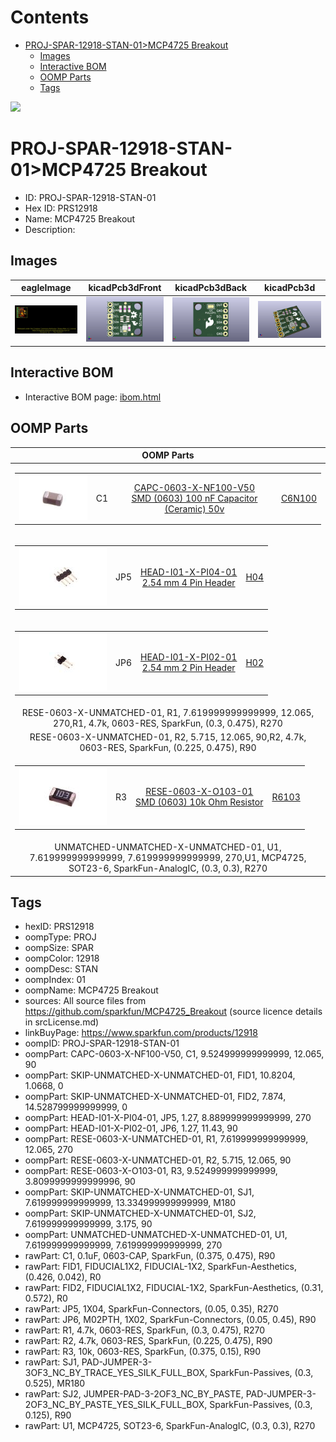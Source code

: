 



Contents
========

* [PROJ-SPAR-12918-STAN-01>MCP4725 Breakout](#proj-spar-12918-stan-01mcp4725-breakout)
	* [Images](#images)
	* [Interactive BOM](#interactive-bom)
	* [OOMP Parts](#oomp-parts)
	* [Tags](#tags)
  
![][im]
# PROJ-SPAR-12918-STAN-01>MCP4725 Breakout

- ID: PROJ-SPAR-12918-STAN-01
- Hex ID: PRS12918
- Name: MCP4725 Breakout
- Description: 

## Images
  
  

|eagleImage|kicadPcb3dFront|kicadPcb3dBack|kicadPcb3d|
| :---: | :---: | :---: | :---: |
|[![eagleImage](eagleImage_140.png)](eagleImage_600.png)|[![kicadPcb3dFront](kicadPcb3dFront_140.png)](kicadPcb3dFront_600.png)|[![kicadPcb3dBack](kicadPcb3dBack_140.png)](kicadPcb3dBack_600.png)|[![kicadPcb3d](kicadPcb3d_140.png)](kicadPcb3d_600.png)|

## Interactive BOM

- Interactive BOM page: [ibom.html](kicad/bom/ibom.html)

## OOMP Parts
  

|OOMP Parts|
| :---: |
|<table><tr><td>![CAPC-0603-X-NF100-V50](https://raw.githubusercontent.com/oomlout/oomlout_OOMP_parts/main/CAPC-0603-X-NF100-V50/image_140.jpg)</td><td> C1</td><td>[CAPC-0603-X-NF100-V50<br>SMD (0603) 100 nF Capacitor (Ceramic) 50v](https://github.com/oomlout/oomlout_OOMP_parts/tree/main/CAPC-0603-X-NF100-V50/)</td><td>[C6N100](https://github.com/oomlout/oomlout_OOMP_parts/tree/main/CAPC-0603-X-NF100-V50/)</td></tr></table>|
|<table><tr><td>![HEAD-I01-X-PI04-01](https://raw.githubusercontent.com/oomlout/oomlout_OOMP_parts/main/HEAD-I01-X-PI04-01/image_140.jpg)</td><td> JP5</td><td>[HEAD-I01-X-PI04-01<br>2.54 mm 4 Pin Header](https://github.com/oomlout/oomlout_OOMP_parts/tree/main/HEAD-I01-X-PI04-01/)</td><td>[H04](https://github.com/oomlout/oomlout_OOMP_parts/tree/main/HEAD-I01-X-PI04-01/)</td></tr></table>|
|<table><tr><td>![HEAD-I01-X-PI02-01](https://raw.githubusercontent.com/oomlout/oomlout_OOMP_parts/main/HEAD-I01-X-PI02-01/image_140.jpg)</td><td> JP6</td><td>[HEAD-I01-X-PI02-01<br>2.54 mm 2 Pin Header](https://github.com/oomlout/oomlout_OOMP_parts/tree/main/HEAD-I01-X-PI02-01/)</td><td>[H02](https://github.com/oomlout/oomlout_OOMP_parts/tree/main/HEAD-I01-X-PI02-01/)</td></tr></table>|
|RESE-0603-X-UNMATCHED-01, R1, 7.619999999999999, 12.065, 270,R1, 4.7k, 0603-RES, SparkFun, (0.3, 0.475), R270|
|RESE-0603-X-UNMATCHED-01, R2, 5.715, 12.065, 90,R2, 4.7k, 0603-RES, SparkFun, (0.225, 0.475), R90|
|<table><tr><td>![RESE-0603-X-O103-01](https://raw.githubusercontent.com/oomlout/oomlout_OOMP_parts/main/RESE-0603-X-O103-01/image_140.jpg)</td><td> R3</td><td>[RESE-0603-X-O103-01<br>SMD (0603) 10k Ohm Resistor](https://github.com/oomlout/oomlout_OOMP_parts/tree/main/RESE-0603-X-O103-01/)</td><td>[R6103](https://github.com/oomlout/oomlout_OOMP_parts/tree/main/RESE-0603-X-O103-01/)</td></tr></table>|
|UNMATCHED-UNMATCHED-X-UNMATCHED-01, U1, 7.619999999999999, 7.619999999999999, 270,U1, MCP4725, SOT23-6, SparkFun-AnalogIC, (0.3, 0.3), R270|

## Tags

- hexID: PRS12918
- oompType: PROJ
- oompSize: SPAR
- oompColor: 12918
- oompDesc: STAN
- oompIndex: 01
- oompName: MCP4725 Breakout
- sources: All source files from https://github.com/sparkfun/MCP4725_Breakout (source licence details in srcLicense.md)
- linkBuyPage: https://www.sparkfun.com/products/12918
- oompID: PROJ-SPAR-12918-STAN-01
- oompPart: CAPC-0603-X-NF100-V50, C1, 9.524999999999999, 12.065, 90
- oompPart: SKIP-UNMATCHED-X-UNMATCHED-01, FID1, 10.8204, 1.0668, 0
- oompPart: SKIP-UNMATCHED-X-UNMATCHED-01, FID2, 7.874, 14.528799999999999, 0
- oompPart: HEAD-I01-X-PI04-01, JP5, 1.27, 8.889999999999999, 270
- oompPart: HEAD-I01-X-PI02-01, JP6, 1.27, 11.43, 90
- oompPart: RESE-0603-X-UNMATCHED-01, R1, 7.619999999999999, 12.065, 270
- oompPart: RESE-0603-X-UNMATCHED-01, R2, 5.715, 12.065, 90
- oompPart: RESE-0603-X-O103-01, R3, 9.524999999999999, 3.8099999999999996, 90
- oompPart: SKIP-UNMATCHED-X-UNMATCHED-01, SJ1, 7.619999999999999, 13.334999999999999, M180
- oompPart: SKIP-UNMATCHED-X-UNMATCHED-01, SJ2, 7.619999999999999, 3.175, 90
- oompPart: UNMATCHED-UNMATCHED-X-UNMATCHED-01, U1, 7.619999999999999, 7.619999999999999, 270
- rawPart: C1, 0.1uF, 0603-CAP, SparkFun, (0.375, 0.475), R90
- rawPart: FID1, FIDUCIAL1X2, FIDUCIAL-1X2, SparkFun-Aesthetics, (0.426, 0.042), R0
- rawPart: FID2, FIDUCIAL1X2, FIDUCIAL-1X2, SparkFun-Aesthetics, (0.31, 0.572), R0
- rawPart: JP5, 1X04, SparkFun-Connectors, (0.05, 0.35), R270
- rawPart: JP6, M02PTH, 1X02, SparkFun-Connectors, (0.05, 0.45), R90
- rawPart: R1, 4.7k, 0603-RES, SparkFun, (0.3, 0.475), R270
- rawPart: R2, 4.7k, 0603-RES, SparkFun, (0.225, 0.475), R90
- rawPart: R3, 10k, 0603-RES, SparkFun, (0.375, 0.15), R90
- rawPart: SJ1, PAD-JUMPER-3-3OF3_NC_BY_TRACE_YES_SILK_FULL_BOX, SparkFun-Passives, (0.3, 0.525), MR180
- rawPart: SJ2, JUMPER-PAD-3-2OF3_NC_BY_PASTE, PAD-JUMPER-3-2OF3_NC_BY_PASTE_YES_SILK_FULL_BOX, SparkFun-Passives, (0.3, 0.125), R90
- rawPart: U1, MCP4725, SOT23-6, SparkFun-AnalogIC, (0.3, 0.3), R270



[im]: kicadPcb3d_450.png
